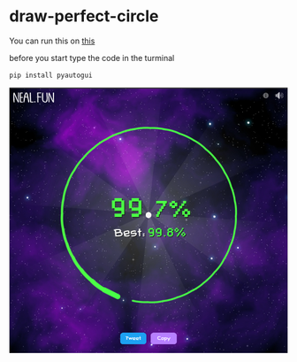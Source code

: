 # draw-perfect-circle

You can run this on [this](https://neal.fun/perfect-circle/)

before you start type the code in the turminal
```bash
pip install pyautogui
```

![image](simulation.png)
